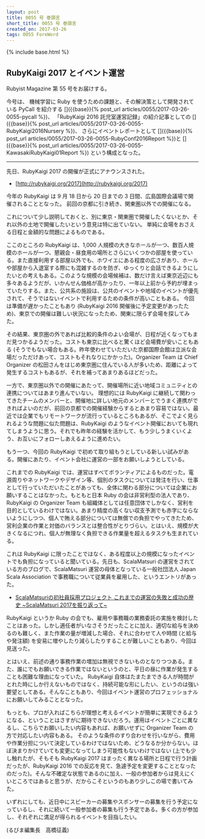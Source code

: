 ```yaml
---
layout: post
title: 0055 号 巻頭言
short_title: 0055 号 巻頭言
created_on: 2017-03-26
tags: 0055 ForeWord
---
```

{% include base.html %}


## RubyKaigi 2017 とイベント運営

Rubyist Magazine 第 55 号をお届けする。

今号は、
機械学習に Ruby を使うための課題と、その解決策として開発されている PyCall を紹介する
[]({{base}}{% post_url articles/0055/2017-03-26-0055-pycall %})、
「RubyKaigi 2016 託児室運営記録」の紹介記事としての
[]({{base}}{% post_url articles/0055/2017-03-26-0055-RubyKaigi2016Nursery %})、
さらにイベントレポートとして
[]({{base}}{% post_url articles/0055/2017-03-26-0055-RubyConf2016Report %})と
[]({{base}}{% post_url articles/0055/2017-03-26-0055-KawasakiRubyKaigi01Report %})
という構成となった。

----

先日、RubyKaigi 2017 の開催が正式にアナウンスされた。

* [http://rubykaigi.org/2017](http://rubykaigi.org/2017)


今年の RubyKaigi は 9 月 18 日から 20 日までの 3 日間、広島国際会議場で開催されることとなった。
前回の京都に引き続き、関東圏以外での開催になる。

これについて少し説明しておくと、別に東京・関東圏で開催したくないとか、それ以外の土地で開催したいという意見は特に出ていない。
単純に会場をおさえる日程と金額的な問題によるものである。

ここのところの RubyKaigi は、1,000 人規模の大きなホールが一つ、数百人規模のホールが一つ、懇親会・昼食用の場所とさらにいくつかの部屋を使っている。また直接利用する部屋以外でも、ホワイエにある程度の広さがあり、ホールや部屋から入退室する際にも混雑するのを防ぎ、ゆっくりと会話できるようにしたいとの考えもある。このような規模の会場候補は、数だけ言えば東京近辺にも多々あるようだが、いかんせん価格が高かったり、一年以上前から予約が埋まっていたりする。また、公共系の施設は、公共のイベントや地域のイベントが優先されて、そうではないイベントで利用するための条件が高いこともある。
今回は準備が遅かったこともあり (RubyKaigi 2016 開催後に予定変更があったため)、東京での開催は難しい状況になったため、関東に限らず会場を探してみた。

その結果、東京圏の外であれば比較的条件のよい会場が、日程が近くなってもまだ見つかるようだった。コストも東京に比べると驚くほど会場費が安いこともある (そうでもない場合もある。昨年使わせていただいた京都国際会館は立派な会場だっただけあって、コストもそれなりにかかった)。Organizer Team は Chief Organizer の松田さんをはじめ東京圏に住んでいる人が多いため、距離によって発生するコストもあるが、それを補ってあまりあるほどだった。

一方で、東京圏以外での開催にあたって、開催場所に近い地域コミュニティとの連携についてはあまり進んでいない。
理想的には RubyKaigi に継続して関わってきたチームのメンバーと、開催地に詳しい地元のメンバーとでうまく連携ができればよいのだが、前回の京都での開催経験からするとあまり容易ではない。最近では企業でもリモートワークが流行っているところもあるが、そこでよく見られるような問題に似た問題は、RubyKaigi のようなイベント開催においても現れてしまうように思う。それでも昨年の経験を活かして、もう少しうまくいくよう、お互いにフォローしあえるように進めたい。

もう一つ、今回の RubyKaigi で初めて取り組もうとしている新しい試みがある。開催にあたり、イベント会社に運営の一部をお願いしようとしている。

これまでの RubyKaigi では、運営はすべてボランティアによるものだった。電源周りやネットワークやデザイン等、個別のタスクについては発注を行い、仕事として行っていただいたことがあっても、全体に関わる部分については企業にお願いすることはなかった。もともと日本 Ruby の会は非営利型の法人であり、RubyKaigi の Organizer Team も組織体としては任意団体でしかなく、営利を目的としているわけではない。あまり精度の高くない収支予測でも赤字にならないようにしつつ、個人で賄える部分については無償での負担でやってきたため、営利企業の作業と対価のバランスとは整合性がとりづらい。とはいえ、規模が大きくなるにつれ、個人が無理なく負担できる作業量を超えるタスクも生まれている。

これは RubyKaigi に限ったことではなく、ある程度以上の規模になったイベントでも負担になっていると聞いている。先日も、ScalaMatsuri の運営をされている方のブログで、ScalaMatsuri 運営の母体となっている一般社団法人 Japan Scala Association で事務職について従業員を雇用した、というエントリがあった。

* [ScalaMatsuriの初社員採用プロジェクト これまでの運営の失敗と成功の歴史 ~ScalaMatsuri 2017を振り返って~](http://taisukeoe.github.io/blog/2017/03/05/scalamatsuri-employee/)


RubyKaigi というか Ruby の会でも、雇用や事務職の業務委託の実施を検討したことはあった。しかし適任者がいなさそうだったことに加え、適切な給与を決めるのも難しく、また作業の量が増減した場合、それに合わせて人や時間 (と給与や発注額) を安易に増やしたり減らしたりすることが難しいこともあり、今回は見送った。

とはいえ、前述の通り事務作業の増加は無視できないものとなりつつある。また、誰にでもお願いできる作業ではないというのと、平日の昼に作業が発生することも困難な理由になっていた。
RubyKaigi 自体はたまたまできる人が時間がとれた時にしか行えないものではなく、持続可能な形にしたい、というのは強い要望としてある。そんなこともあり、今回はイベント運営のプロフェッショナルにお願いしてみることとなった。

もっとも、プロが入ればこちらが理想と考えるイベントが簡単に実現できるようになる、ということはさすがに期待できないだろう。運用はイベントごとに異なるし、こちらでお願いしたい内容もあれば、お願いせずに Organizer Team の方で対応したい内容もある。
そのような条件のすり合わせを行いながら、費用や作業分担について決定しているわけではないため、どうなるか分からない。ほぼ決まりかけていても変更になってしまう可能性もないわけではない (上でも少し触れたが、そもそも RubyKaigi 2017 はまったく異なる場所と日程で行う計画だったが、RubyKaigi 2016 での反応を見て、急遽予定を変更することとなったのだった)。そんな不確定な状態であるのに加え、一般の参加者からは見えにくいところではあると思うが、だからこそというのもあり少しこの場で書いてみた。

いずれにしても、近日中にスピーカーの募集やスポンサーの募集を行う予定になっているし、それに続いて一般参加者の募集も行う予定である。多くの方が参加し、それぞれに満足が得られるイベントを目指したい。

(るびま編集長　高橋征義)


